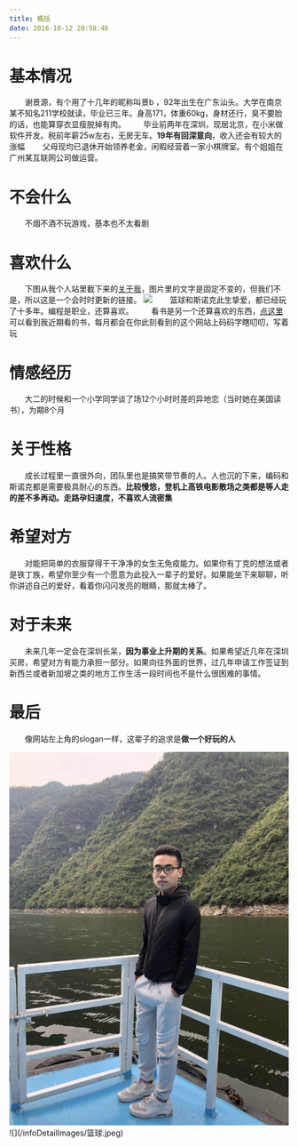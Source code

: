 ```yaml
---
title: 概括
date: 2018-10-12 20:58:46
---
```


# 基本情况

　　谢景源，有个用了十几年的昵称叫景b ，92年出生在广东汕头。大学在南京某不知名211学校就读，毕业已三年。身高171，体重60kg，身材还行，臭不要脸的话，也能算穿衣显瘦脱掉有肉。
　　毕业前两年在深圳，现居北京，在小米做软件开发。税前年薪25w左右，无房无车。**19年有回深意向**，收入还会有较大的涨幅
　　父母现均已退休开始领养老金，闲暇经营着一家小棋牌室。有个姐姐在广州某互联网公司做运营。

# 不会什么
　　不烟不酒不玩游戏，基本也不太看剧

# 喜欢什么
　　下图从我个人站里截下来的[关于我](http://jingb.info/jingb/)，图片里的文字是固定不变的，但我们不是，所以这是一个会时时更新的链接。
![](/infoDetailImages/关于我)
　　篮球和斯诺克此生挚爱，都已经玩了十多年。编程是职业，还算喜欢。
　　看书是另一个还算喜欢的东西，[点这里](http://jingb.info/books) 可以看到我近期看的书，每月都会在你此刻看到的这个网站上码码字瞎叨叨，写着玩

# 情感经历
　　大二的时候和一个小学同学谈了场12个小时时差的异地恋（当时她在美国读书），为期8个月

# 关于性格
　　成长过程里一直很外向，团队里也是搞笑带节奏的人。人也沉的下来，编码和斯诺克都是需要极具耐心的东西。**比较慢悠，登机上高铁电影散场之类都是等人走的差不多再动。走路孕妇速度，不喜欢人流密集**

# 希望对方
　　对能把简单的衣服穿得干干净净的女生无免疫能力。如果你有丁克的想法或者是铁丁族，希望你至少有一个愿意为此投入一辈子的爱好。如果能坐下来聊聊，听你讲述自己的爱好，看着你闪闪发亮的眼睛，那就太棒了。

# 对于未来
　　未来几年一定会在深圳长呆，**因为事业上升期的关系**。如果希望近几年在深圳买房，希望对方有能力承担一部分。如果向往外面的世界，过几年申请工作签证到新西兰或者新加坡之类的地方工作生活一段时间也不是什么很困难的事情。
　　

# 最后
　　像网站左上角的slogan一样，这辈子的追求是**做一个好玩的人**

<img src="/infoDetailImages/照 压缩版.jpeg" >
![](/infoDetailImages/篮球.jpeg)
